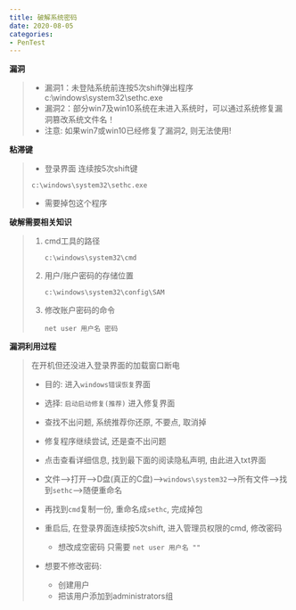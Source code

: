 ```yaml
---
title: 破解系统密码
date: 2020-08-05
categories:
- PenTest
---
```


**漏洞**

> * 漏洞1：未登陆系统前连按5次shift弹出程序c:\windows\system32\sethc.exe
> * 漏洞2：部分win7及win10系统在未进入系统时，可以通过系统修复漏洞篡改系统文件名！
> * 注意: 如果win7或win10已经修复了漏洞2, 则无法使用!

**粘滞键**

> * 登录界面  连续按5次shift键
>
>  `c:\windows\system32\sethc.exe`
>
> * 需要掉包这个程序

**破解需要相关知识**

> 1. cmd工具的路径
>
>    `c:\windows\system32\cmd`
>
> 2. 用户/账户密码的存储位置
>
>    `c:\windows\system32\config\SAM`
>
> 3. 修改账户密码的命令
>
>    `net user 用户名 密码`

**漏洞利用过程**

>  在开机但还没进入登录界面的加载窗口断电
>
> * 目的: 进入`windows错误恢复`界面
>
> * 选择: `启动启动修复(推荐)` 进入修复界面
> * 查找不出问题,  系统推荐你还原, 不要点, 取消掉
> * 修复程序继续尝试, 还是查不出问题
> * 点击查看详细信息, 找到最下面的阅读隐私声明, 由此进入txt界面
> * 文件-->打开-->D盘(真正的C盘)-->`windows\system32`-->所有文件-->找到`sethc`-->随便重命名
> * 再找到`cmd`复制一份, 重命名成`sethc`, 完成掉包
> * 重启后, 在登录界面连续按5次shift, 进入管理员权限的cmd, 修改密码
>   * 想改成空密码 只需要 `net user 用户名 ""`
> * 想要不修改密码:
>   * 创建用户
>   * 把该用户添加到administrators组
